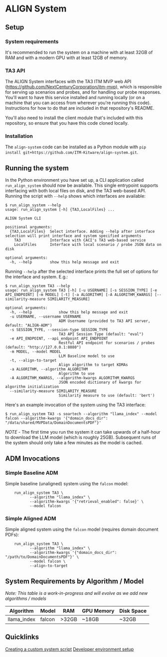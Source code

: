 # ALIGN System

## Setup

### System requirements
It's recommended to run the system on a machine with at least 32GB of
RAM and with a modern GPU with at least 12GB of memory.

### TA3 API
The ALIGN System interfaces with the TA3 ITM MVP web API
(https://github.com/NextCenturyCorporation/itm-mvp), which is
responsible for serving up scenarios and probes, and for handling our
probe responses.  You'll want to have this service installed and
running locally (or on a machine that you can access from wherever
you're running this code).  Instructions for how to do that are
included in that repository's README.

You'll also need to install the client module that's included with
this repository, so ensure that you have this code cloned locally.

### Installation

The `align-system` code can be installed as a Python module with `pip
install git+https://github.com/ITM-Kitware/align-system.git`.

## Running the system

In the Python environment you have set up, a CLI application called `run_align_system` should now be available.  This single entrypoint supports interfacing with both local files on disk, and the TA3 web-based API.  Running the script with `--help` shows which interfaces are available:

```
$ run_align_system --help
usage: run_align_system [-h] {TA3,LocalFiles} ...

ALIGN System CLI

positional arguments:
  {TA3,LocalFiles}  Select interface. Adding --help after interface selection will print interface and system specified arguments
    TA3             Interface with CACI's TA3 web-based service
    LocalFiles      Interface with local scenario / probe JSON data on disk

optional arguments:
  -h, --help        show this help message and exit
```

Running `--help` after the selected interface prints the full set of options for the interface and system.  E.g.:

```
$ run_align_system TA3 --help
usage: run_align_system TA3 [-h] [-u USERNAME] [-s SESSION_TYPE] [-e API_ENDPOINT] [-m MODEL] [-t] [-a ALGORITHM] [-A ALGORITHM_KWARGS] [--similarity-measure SIMILARITY_MEASURE]

optional arguments:
  -h, --help            show this help message and exit
  -u USERNAME, --username USERNAME
                        ADM Username (provided to TA3 API server, default: "ALIGN-ADM")
  -s SESSION_TYPE, --session-type SESSION_TYPE
                        TA3 API Session Type (default: "eval")
  -e API_ENDPOINT, --api_endpoint API_ENDPOINT
                        Restful API endpoint for scenarios / probes (default: "http://127.0.0.1:8080")
  -m MODEL, --model MODEL
                        LLM Baseline model to use
  -t, --align-to-target
                        Align algorithm to target KDMAs
  -a ALGORITHM, --algorithm ALGORITHM
                        Algorithm to use
  -A ALGORITHM_KWARGS, --algorithm-kwargs ALGORITHM_KWARGS
                        JSON encoded dictionary of kwargs for algorithm initialization
  --similarity-measure SIMILARITY_MEASURE
                        Similarity measure to use (default: 'bert')
```

Here's an example invocation of the system using the TA3 interface:
```
$ run_align_system TA3 -s soartech --algorithm "llama_index" --model falcon --algorithm-kwargs '{"domain_docs_dir": "/data/shared/MVPData/DomainDocumentsPDF"}'
```

*NOTE* - The first time you run the system it can take upwards of a
half-hour to download the LLM model (which is roughly 25GB).
Subsequent runs of the system should only take a few minutes as the
model is cached.

## ADM Invocations

### Simple Baseline ADM

Simple baseline (unaligned) system using the `falcon` model:
```
    run_align_system TA3 \
           --algorithm "llama_index" \
           --algorithm-kwargs '{"retrieval_enabled": false}' \
           --model falcon
```

### Simple Aligned ADM

Simple aligned system using the `falcon` model (requires domain document PDFs):
```
    run_align_system TA3 \
           --algorithm "llama_index" \
           --algorithm-kwargs '{"domain_docs_dir": "/path/to/DomainDocumentsPDF"}' \
           --model falcon \
           --align-to-target
```

## System Requirements by Algorithm / Model

*Note: This table is a work-in-progress and will evolve as we add new
algorithms / models*

|Algorithm|Model|RAM|GPU Memory|Disk Space|
|---------|-----|---|----------|----------|
|llama_index|falcon|>32GB|~18GB|~32GB|


## Quicklinks

[Creating a custom system script](docs/creating_a_custom_system_script.md)
[Developer environment setup](docs/developer_setup.md)

